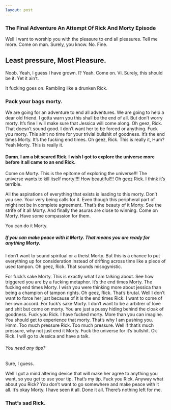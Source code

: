 ```yaml
---
layout: post
---
```

### The Final Adventure An Attempt Of Rick And Morty Episode
Well I want to worship you with the pleasure to end all pleasures. 
Tell me more.
Come on man. Surely, you know.
No.
Fine. 

## Least pressure, Most Pleasure.

Noob.
Yeah, I guess I have grown.
I?
Yeah.
Come on.
Vi.
Surely, this should be it.
Yet it ain’t.

It fucking goes on. Rambling like a drunken Rick.

### Pack your bags morty.
We are going for an adventure to end all adventures. We are going to help a dear old friend. I gotta warn you this shall be the end of all. But don’t worry morty. It’s fine I will make sure that Jessica will come along.
Oh geez, Rick. That doesn’t sound good. I don’t want her to be forced or anything. 
Fuck you morty. This ain’t no time for your trivial bullshit of goodness.
It’s the end times Morty. It’s the fucking end times. 
Oh geez, Rick. This is really it, Hum?
Yeah Morty. This is really it.

#### Damn. I am a bit scared Rick. I wish I got to explore the universe more before it all came to an end Rick.
Come on Morty. This is the epitome of exploring the universe!!!
The universe wants to kill itself morty!!!!
How beautiful!!! 
Oh geez Rick. I think it’s terrible. 

All the aspirations of everything that exists is leading to this morty. Don’t you see.
Your very being calls for it. Even though this peripheral part of might not be in complete agreement.
That’s the beauty of it Morty. 
See the strife of it all Morty.
And finally the asuras are close to winning. Come on Morty. Have some compassion for them.

You can do it Morty. 
##### If you can make peace with it Morty. That means you are ready for anything Morty.
I don’t want to sound spiritual or a theist Morty. But this is a chance to put everything up for consideration instead of drifting across time like a piece of used tampon.
Oh geez, Rick. That sounds misogynistic.

For fuck’s sake Morty. This is exactly what I am talking about. See how triggered you are by a fucking metaphor. It’s the end times Morty. The fucking end times Morty. I wish you were thinking more about jessica than being a champion of tampon rights.
Oh geez, Rick. That’s brutal. Well I don’t want to force her just because of it is the end times Rick. I want to come of her own accord.
For fuck’s sake Morty. I don’t want to be a arbitrer of love and shit but come on morty. You are just a pussy hiding behind the cloak of goodness.
Fuck you Rick. 
I have fucked morty. More than you can imagine. You should get to experience that morty. That’s why I am pushing you.
Hmm. Too much pressure Rick. Too much pressure. 
Well if that’s much pressure, why not just end it Morty. Fuck the universe for it’s bullshit.
Ok Rick. I will go to Jessica and have a talk.
###### You need any tips?
Sure, I guess.

Well I got a mind altering device that will make her agree to anything you want, so you get to use your tip. That’s my tip.
Fuck you Rick. Anyway what about you Rick? You don’t want to go somewhere and make peace with it all. 
It’s okay Morty. I have seen it all. Done it all. There’s nothing left for me.
### That’s sad Rick.

